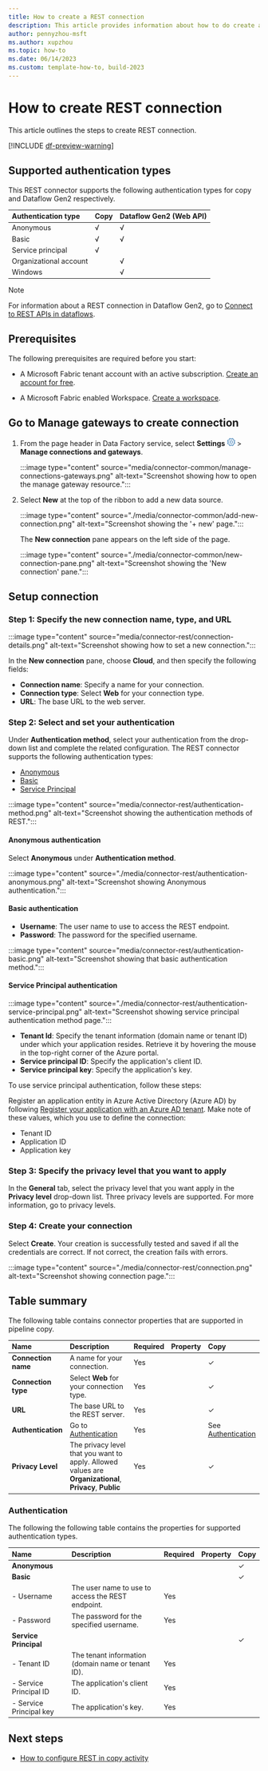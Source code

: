 ```yaml
---
title: How to create a REST connection
description: This article provides information about how to do create a REST connection in Microsoft Fabric.
author: pennyzhou-msft
ms.author: xupzhou
ms.topic: how-to
ms.date: 06/14/2023
ms.custom: template-how-to, build-2023
---
```


# How to create REST connection

This article outlines the steps to create REST connection.

[!INCLUDE [df-preview-warning](includes/data-factory-preview-warning.md)]

## Supported authentication types

This REST connector supports the following authentication types for copy and Dataflow Gen2 respectively.  

|Authentication type |Copy |Dataflow Gen2 (Web API) |
|:---|:---|:---|
|Anonymous| √| √|
|Basic| √| √|
|Service principal|√||
|Organizational account| | √|
|Windows| | √|

>[!Note]
>For information about a REST connection in Dataflow Gen2, go to [Connect to REST APIs in dataflows](connector-rest-dataflows.md).

## Prerequisites

The following prerequisites are required before you start:

- A Microsoft Fabric tenant account with an active subscription. [Create an account for free](../get-started/fabric-trial.md).

- A Microsoft Fabric enabled Workspace. [Create a workspace](../get-started/create-workspaces.md).

## Go to Manage gateways to create connection

1. From the page header in Data Factory service, select **Settings** ![Settings gear icon](./media/connector-common/settings.png) > **Manage connections and gateways**.

   :::image type="content" source="media/connector-common/manage-connections-gateways.png" alt-text="Screenshot showing how to open the manage gateway resource.":::

2. Select **New** at the top of the ribbon to add a new data source.

    :::image type="content" source="./media/connector-common/add-new-connection.png" alt-text="Screenshot showing the '+ new' page.":::

    The **New connection** pane appears on the left side of the page.

    :::image type="content" source="./media/connector-common/new-connection-pane.png" alt-text="Screenshot showing the 'New connection' pane.":::

## Setup connection

### Step 1: Specify the new connection name, type, and URL

   :::image type="content" source="media/connector-rest/connection-details.png" alt-text="Screenshot showing how to set a new connection.":::

In the **New connection** pane, choose **Cloud**, and then specify the following fields:

- **Connection name**: Specify a name for your connection.
- **Connection type**: Select **Web** for your connection type.
- **URL**: The base URL to the web server.

### Step 2:  Select and set your authentication

Under **Authentication method**, select your authentication from the drop-down list and complete the related configuration. The REST connector supports the following authentication types:

- [Anonymous](#anonymous-authentication)
- [Basic](#basic-authentication)
- [Service Principal](#service-principal-authentication)

:::image type="content" source="media/connector-rest/authentication-method.png" alt-text="Screenshot showing the authentication methods of REST.":::

#### Anonymous authentication

Select **Anonymous** under **Authentication method**.

:::image type="content" source="./media/connector-rest/authentication-anonymous.png" alt-text="Screenshot showing Anonymous authentication.":::

#### Basic authentication

- **Username**: The user name to use to access the REST endpoint.
- **Password**: The password for the specified username.

:::image type="content" source="media/connector-rest/authentication-basic.png" alt-text="Screenshot showing that basic authentication method.":::

#### Service Principal authentication

:::image type="content" source="./media/connector-rest/authentication-service-principal.png" alt-text="Screenshot showing service principal authentication method page.":::

- **Tenant Id**: Specify the tenant information (domain name or tenant ID) under which your application resides. Retrieve it by hovering the mouse in the top-right corner of the Azure portal.
- **Service principal ID**: Specify the application's client ID.
- **Service principal key**: Specify the application's key.

To use service principal authentication, follow these steps:

Register an application entity in Azure Active Directory (Azure AD) by following [Register your application with an Azure AD tenant](/azure/storage/common/storage-auth-aad-app?tabs=dotnet#register-your-application-with-an-azure-ad-tenant). Make note of these values, which you use to define the connection:

   - Tenant ID
   - Application ID
   - Application key

### Step 3: Specify the privacy level that you want to apply

In the **General** tab, select the privacy level that you want apply in the **Privacy level** drop-down list. Three privacy levels are supported. For more information, go to privacy levels.

### Step 4: Create your connection

Select **Create**. Your creation is successfully tested and saved if all the credentials are correct. If not correct, the creation fails with errors.

:::image type="content" source="./media/connector-rest/connection.png" alt-text="Screenshot showing connection page.":::

## Table summary

The following table contains connector properties that are supported in pipeline copy.

|Name|Description|Required|Property|Copy|
|:---|:---|:---|:---|:---|
|**Connection name**|A name for your connection.|Yes||✓|
|**Connection type**|Select **Web** for your connection type.|Yes||✓|
|**URL**|The base URL to the REST server.|Yes||✓|
|**Authentication**|Go to [Authentication](#authentication) |Yes||See [Authentication](#authentication)|
|**Privacy Level**|The privacy level that you want to apply. Allowed values are **Organizational**, **Privacy**, **Public**|Yes||✓|

### Authentication

The following the following table contains the properties for supported authentication types.

|Name|Description|Required|Property|Copy|
|:---|:---|:---|:---|:---|
|**Anonymous**||||✓|
|**Basic**||||✓|
|- Username|The user name to use to access the REST endpoint.|Yes |||
|- Password|The password for the specified username.|Yes |||
|**Service Principal**||||✓|
|- Tenant ID|The tenant information (domain name or tenant ID).|Yes |||
|- Service Principal ID|The application's client ID.|Yes |||
|- Service Principal key|The application's key.|Yes |||

## Next steps

- [How to configure REST in copy activity](connector-rest-copy-activity.md)
